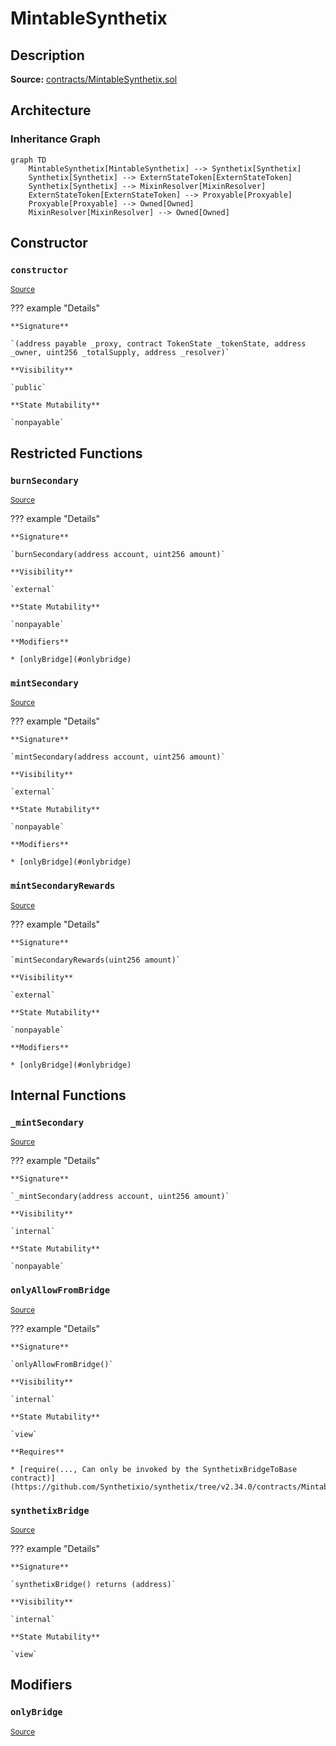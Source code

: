 # MintableSynthetix

## Description

**Source:** [contracts/MintableSynthetix.sol](https://github.com/Synthetixio/synthetix/tree/v2.34.0/contracts/MintableSynthetix.sol)

## Architecture

### Inheritance Graph

```mermaid
graph TD
    MintableSynthetix[MintableSynthetix] --> Synthetix[Synthetix]
    Synthetix[Synthetix] --> ExternStateToken[ExternStateToken]
    Synthetix[Synthetix] --> MixinResolver[MixinResolver]
    ExternStateToken[ExternStateToken] --> Proxyable[Proxyable]
    Proxyable[Proxyable] --> Owned[Owned]
    MixinResolver[MixinResolver] --> Owned[Owned]

```

## Constructor

### `constructor`

<sub>[Source](https://github.com/Synthetixio/synthetix/tree/v2.34.0/contracts/MintableSynthetix.sol#L11)</sub>

??? example "Details"

    **Signature**

    `(address payable _proxy, contract TokenState _tokenState, address _owner, uint256 _totalSupply, address _resolver)`

    **Visibility**

    `public`

    **State Mutability**

    `nonpayable`

## Restricted Functions

### `burnSecondary`

<sub>[Source](https://github.com/Synthetixio/synthetix/tree/v2.34.0/contracts/MintableSynthetix.sol#L58)</sub>

??? example "Details"

    **Signature**

    `burnSecondary(address account, uint256 amount)`

    **Visibility**

    `external`

    **State Mutability**

    `nonpayable`

    **Modifiers**

    * [onlyBridge](#onlybridge)

### `mintSecondary`

<sub>[Source](https://github.com/Synthetixio/synthetix/tree/v2.34.0/contracts/MintableSynthetix.sol#L48)</sub>

??? example "Details"

    **Signature**

    `mintSecondary(address account, uint256 amount)`

    **Visibility**

    `external`

    **State Mutability**

    `nonpayable`

    **Modifiers**

    * [onlyBridge](#onlybridge)

### `mintSecondaryRewards`

<sub>[Source](https://github.com/Synthetixio/synthetix/tree/v2.34.0/contracts/MintableSynthetix.sol#L52)</sub>

??? example "Details"

    **Signature**

    `mintSecondaryRewards(uint256 amount)`

    **Visibility**

    `external`

    **State Mutability**

    `nonpayable`

    **Modifiers**

    * [onlyBridge](#onlybridge)

## Internal Functions

### `_mintSecondary`

<sub>[Source](https://github.com/Synthetixio/synthetix/tree/v2.34.0/contracts/MintableSynthetix.sol#L23)</sub>

??? example "Details"

    **Signature**

    `_mintSecondary(address account, uint256 amount)`

    **Visibility**

    `internal`

    **State Mutability**

    `nonpayable`

### `onlyAllowFromBridge`

<sub>[Source](https://github.com/Synthetixio/synthetix/tree/v2.34.0/contracts/MintableSynthetix.sol#L29)</sub>

??? example "Details"

    **Signature**

    `onlyAllowFromBridge()`

    **Visibility**

    `internal`

    **State Mutability**

    `view`

    **Requires**

    * [require(..., Can only be invoked by the SynthetixBridgeToBase contract)](https://github.com/Synthetixio/synthetix/tree/v2.34.0/contracts/MintableSynthetix.sol#L30)

### `synthetixBridge`

<sub>[Source](https://github.com/Synthetixio/synthetix/tree/v2.34.0/contracts/MintableSynthetix.sol#L42)</sub>

??? example "Details"

    **Signature**

    `synthetixBridge() returns (address)`

    **Visibility**

    `internal`

    **State Mutability**

    `view`

## Modifiers

### `onlyBridge`

<sub>[Source](https://github.com/Synthetixio/synthetix/tree/v2.34.0/contracts/MintableSynthetix.sol#L35)</sub>
